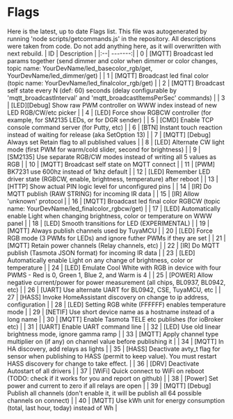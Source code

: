# Flags
Here is the latest, up to date Flags list.
This file was autogenerated by running 'node scripts/getcommands.js' in the repository.
All descriptions were taken from code.
Do not add anything here, as it will overwritten with next rebuild.
| ID |   Description  |
|:--| -------:|
| 0 | [MQTT] Broadcast led params together (send dimmer and color when dimmer or color changes, topic name: YourDevName/led_basecolor_rgb/get, YourDevName/led_dimmer/get) |
| 1 | [MQTT] Broadcast led final color (topic name: YourDevName/led_finalcolor_rgb/get) |
| 2 | [MQTT] Broadcast self state every N (def: 60) seconds (delay configurable by 'mqtt_broadcastInterval' and 'mqtt_broadcastItemsPerSec' commands) |
| 3 | [LED][Debug] Show raw PWM controller on WWW index instead of new LED RGB/CW/etc picker |
| 4 | [LED] Force show RGBCW controller (for example, for SM2135 LEDs, or for DGR sender) |
| 5 | [CMD] Enable TCP console command server (for Putty, etc) |
| 6 | [BTN] Instant touch reaction instead of waiting for release (aka SetOption 13) |
| 7 | [MQTT] [Debug] Always set Retain flag to all published values |
| 8 | [LED] Alternate CW light mode (first PWM for warm/cold slider, second for brightness) |
| 9 | [SM2135] Use separate RGB/CW modes instead of writing all 5 values as RGB |
| 10 | [MQTT] Broadcast self state on MQTT connect |
| 11 | [PWM] BK7231 use 600hz instead of 1khz default |
| 12 | [LED] Remember LED driver state (RGBCW, enable, brightness, temperature) after reboot |
| 13 | [HTTP] Show actual PIN logic level for unconfigured pins |
| 14 | [IR] Do MQTT publish (RAW STRING) for incoming IR data |
| 15 | [IR] Allow 'unknown' protocol |
| 16 | [MQTT] Broadcast led final color RGBCW (topic name: YourDevName/led_finalcolor_rgbcw/get) |
| 17 | [LED] Automatically enable Light when changing brightness, color or temperature on WWW panel |
| 18 | [LED] Smooth transitions for LED (EXPERIMENTAL) |
| 19 | [MQTT] Always publish channels used by TuyaMCU |
| 20 | [LED] Force RGB mode (3 PWMs for LEDs) and ignore futher PWMs if they are set |
| 21 | [MQTT] Retain power channels (Relay channels, etc) |
| 22 | [IR] Do MQTT publish (Tasmota JSON format) for incoming IR data |
| 23 | [LED] Automatically enable Light on any change of brightness, color or temperature |
| 24 | [LED] Emulate Cool White with RGB in device with four PWMS - Red is 0, Green 1, Blue 2, and Warm is 4 |
| 25 | [POWER] Allow negative current/power for power measurement (all chips, BL0937, BL0942, etc) |
| 26 | [UART] Use alternate UART for BL0942, CSE, TuyaMCU, etc |
| 27 | [HASS] Invoke HomeAssistant discovery on change to ip address, configuration |
| 28 | [LED] Setting RGB white (FFFFFF) enables temperature mode |
| 29 | [NETIF] Use short device name as a hostname instead of a long name |
| 30 | [MQTT] Enable Tasmota TELE etc publishes (for ioBroker etc) |
| 31 | [UART] Enable UART command line |
| 32 | [LED] Use old linear brightness mode, ignore gamma ramp |
| 33 | [MQTT] Apply channel type multiplier on (if any) on channel value before publishing it |
| 34 | [MQTT] In HA discovery, add relays as lights |
| 35 | [HASS] Deactivate avty_t flag for sensor when publishing to HASS (permit to keep value). You must restart HASS discovery for change to take effect. |
| 36 | [DRV] Deactivate Autostart of all drivers |
| 37 | [WiFi] Quick connect to WiFi on reboot (TODO: check if it works for you and report on github) |
| 38 | [Power] Set power and current to zero if all relays are open |
| 39 | [MQTT] [Debug] Publish all channels (don't enable it, it will be publish all 64 possible channels on connect) |
| 40 | [MQTT] Use kWh unit for energy consumption (total, last hour, today) instead of Wh |
